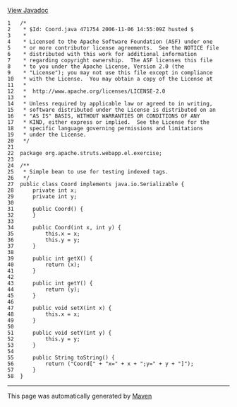 [View Javadoc](../../../../../../../apidocs/org/apache/struts/webapp/el/exercise/Coord.html.md)


    1   /*
    2    * $Id: Coord.java 471754 2006-11-06 14:55:09Z husted $
    3    *
    4    * Licensed to the Apache Software Foundation (ASF) under one
    5    * or more contributor license agreements.  See the NOTICE file
    6    * distributed with this work for additional information
    7    * regarding copyright ownership.  The ASF licenses this file
    8    * to you under the Apache License, Version 2.0 (the
    9    * "License"); you may not use this file except in compliance
    10   * with the License.  You may obtain a copy of the License at
    11   *
    12   *  http://www.apache.org/licenses/LICENSE-2.0
    13   *
    14   * Unless required by applicable law or agreed to in writing,
    15   * software distributed under the License is distributed on an
    16   * "AS IS" BASIS, WITHOUT WARRANTIES OR CONDITIONS OF ANY
    17   * KIND, either express or implied.  See the License for the
    18   * specific language governing permissions and limitations
    19   * under the License.
    20   */
    21  
    22  package org.apache.struts.webapp.el.exercise;
    23  
    24  /**
    25   * Simple bean to use for testing indexed tags.
    26   */
    27  public class Coord implements java.io.Serializable {
    28      private int x;
    29      private int y;
    30  
    31      public Coord() {
    32      }
    33  
    34      public Coord(int x, int y) {
    35          this.x = x;
    36          this.y = y;
    37      }
    38  
    39      public int getX() {
    40          return (x);
    41      }
    42  
    43      public int getY() {
    44          return (y);
    45      }
    46  
    47      public void setX(int x) {
    48          this.x = x;
    49      }
    50  
    51      public void setY(int y) {
    52          this.y = y;
    53      }
    54  
    55      public String toString() {
    56          return ("Coord[" + "x=" + x + ";y=" + y + "]");
    57      }
    58  }

------------------------------------------------------------------------

This page was automatically generated by [Maven](http://maven.apache.org/)
